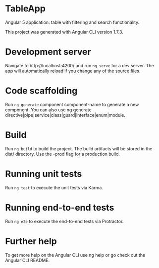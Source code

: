# TableApp
Angular 5 application: table with filtering and search functionality.

This project was generated with Angular CLI version 1.7.3.

# Development server
Navigate to http://localhost:4200/ and run ```ng serve``` for a dev server. The app will automatically reload if you change any of the source files.

# Code scaffolding
Run ```ng generate``` component component-name to generate a new component. You can also use ng generate directive|pipe|service|class|guard|interface|enum|module.

# Build
Run ```ng build``` to build the project. The build artifacts will be stored in the dist/ directory. Use the -prod flag for a production build.

# Running unit tests
Run ```ng test``` to execute the unit tests via Karma.

# Running end-to-end tests
Run ```ng e2e``` to execute the end-to-end tests via Protractor.

# Further help
To get more help on the Angular CLI use ng help or go check out the Angular CLI README.
